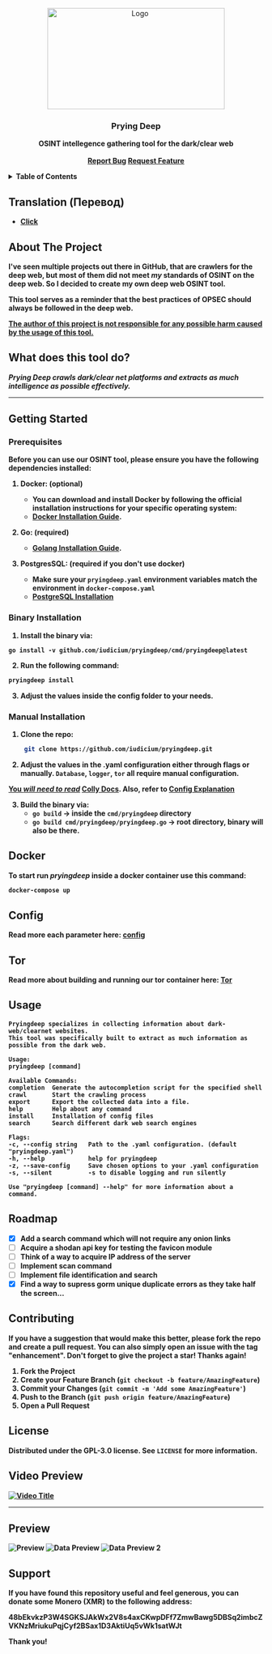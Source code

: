 
<!-- PROJECT LOGO -->
<br />
<div align="center">
  <a href="https://github.com/iudicium/pryingdeep/web/static/logo.png">
    <img src="web/static/logo.png" alt="Logo" width="350" height="200">
  </a>

  <h3 align="center">Prying Deep</h3>

  <p align="center">
    <b>OSINT intellegence gathering tool for the dark/clear web
    <br />
    <br />
    <a href="https://github.com/iudicium/pryingdeep/issues">Report Bug</a>
    <a href="https://github.com/iudicium/pryingdeep/issues">Request Feature</a>
  </p>
</div>



<!-- TABLE OF CONTENTS -->
<details>
  <summary>Table of Contents</summary>
  <ol>
    <li>
      <a href="#about-the-project">About The Project</a>
    </li>
    <li>
      <a href="#getting-started">Getting Started</a>
      <ul>
        <li><a href="#prerequisites">Prerequisites</a></li>
        <li><a href="#manual-installation">Manual Installation</a></li>
        <li><a href="#binary-installation">Binary Installation</a></li>
      </ul>
    </li>
    <li>
      <a href="#docker">Docker</a>
      <ul>
        <li><a href="#tor">Tor</a></li>
      </ul>
    </li>
    <li><a href="#usage">Usage</a></li>
    <li><a href="#roadmap">Roadmap</a></li>
    <li><a href="#contributing">Contributing</a></li>
    <li><a href="#license">License</a></li>
    <li><a href="#preview">Preview</a></li>
  </ol>
</details>



## Translation (Перевод)
 - [Click](./docs/RU_README.MD)

<!-- ABOUT THE PROJECT -->
## About The Project

I've seen multiple projects out there in GitHub, that are crawlers for the deep web,
but most of them did not meet *my* standards of OSINT on the deep web.
So I decided to create my own deep web OSINT tool.


This tool serves as a reminder that the best practices of OPSEC should always be followed in the deep web.

<u>The author of this project is not responsible for any possible harm caused by the usage of this tool.</u>

## What does this tool do?

*Prying Deep crawls dark/clear net platforms and extracts as much intelligence as possible effectively.*


---

<!-- GETTING STARTED -->
## Getting Started


### Prerequisites

Before you can use our OSINT tool, please ensure you have the following dependencies installed:

1. **Docker: (optional)**
    - You can download and install Docker by following the official installation instructions for your specific operating system:
    - [Docker Installation Guide](https://docs.docker.com/get-docker/).

2. **Go: (required)**
    - [Golang Installation Guide](https://go.dev/doc/install).

3. **PostgresSQL: (required if you don't use docker)**
    - Make sure your `pryingdeep.yaml` environment variables match the environment in `docker-compose.yaml`
    - [PostgreSQL Installation](https://www.postgresql.org/download/)


### Binary Installation

1. Install the binary via:

```Sh
go install -v github.com/iudicium/pryingdeep/cmd/pryingdeep@latest
```

2. Run the following command:
```sh
pryingdeep install
```
3. Adjust the values inside the config folder to your needs.

### Manual Installation

1. Clone the repo: 
   ```sh
    git clone https://github.com/iudicium/pryingdeep.git
   ```

2. Adjust the values in the .yaml configuration either through flags or manually.
   `Database`, `logger`, `tor` all require manual configuration. <br>

<u>You *will need to read*</u> [Colly Docs](https://github.com/gocolly/colly/blob/v1.2.0/colly.go). Also, refer to [Config Explanation](./docs/CONFIG.MD#table-of-contents)


3. Build the binary via:
   - `go build` -> inside the `cmd/pryingdeep` directory
   - `go build cmd/pryingdeep/pryingdeep.go` -> root directory, binary will also be there.

## Docker

To start run *pryingdeep* inside a docker container use this command:
```sh
docker-compose up
```


## Config
Read more each parameter here:
[config](./docs/CONFIG.MD#table-of-contents)


## Tor
Read more about building and running our tor container here:
[Tor](./build/package/tor/README.MD#build)


<!-- USAGE EXAMPLES -->
## Usage

```
Pryingdeep specializes in collecting information about dark-web/clearnet websites.
This tool was specifically built to extract as much information as possible from the dark web.

Usage:
pryingdeep [command]

Available Commands:
completion  Generate the autocompletion script for the specified shell
crawl       Start the crawling process
export      Export the collected data into a file.
help        Help about any command
install     Installation of config files
search      Search different dark web search engines

Flags:
-c, --config string   Path to the .yaml configuration. (default "pryingdeep.yaml")
-h, --help            help for pryingdeep
-z, --save-config     Save chosen options to your .yaml configuration
-s, --silent          -s to disable logging and run silently

Use "pryingdeep [command] --help" for more information about a command.

```


<!-- ROADMAP -->
## Roadmap

- [x] Add a search command which will not require any onion links
- [ ] Acquire a shodan api key for testing the favicon module
- [ ] Think of a way to acquire IP address of the server
- [ ] Implement scan command
- [ ] Implement file identification and search
- [x] Find  a way to supress gorm unique duplicate errors as they take half the screen...
<!-- CONTRIBUTING -->
## Contributing


If you have a suggestion that would make this better, please fork the repo and create a pull request. You can also simply open an issue with the tag "enhancement".
Don't forget to give the project a star! Thanks again!

1. Fork the Project
2. Create your Feature Branch (`git checkout -b feature/AmazingFeature`)
3. Commit your Changes (`git commit -m 'Add some AmazingFeature'`)
4. Push to the Branch (`git push origin feature/AmazingFeature`)
5. Open a Pull Request




<!-- LICENSE -->
## License

Distributed under the GPL-3.0 license. See `LICENSE` for more information.


## Video Preview

[![Video Title](https://img.youtube.com/vi/TvRT_lvixI0/maxresdefault.jpg)](https://www.youtube.com/watch?v=TvRT_lvixI0)

---

## Preview

![Preview](./web/static/preview.png)
![Data Preview](./web/static/data_preview.png)
![Data Preview 2](./web/static/data_preview2.png)


## Support

If you have found this repository useful and feel generous, you can donate some Monero (XMR) to the following address:

48bEkvkzP3W4SGKSJAkWx2V8s4axCKwpDFf7ZmwBawg5DBSq2imbcZVKNzMriukuPqjCyf2BSax1D3AktiUq5vWk1satWJt

Thank you!